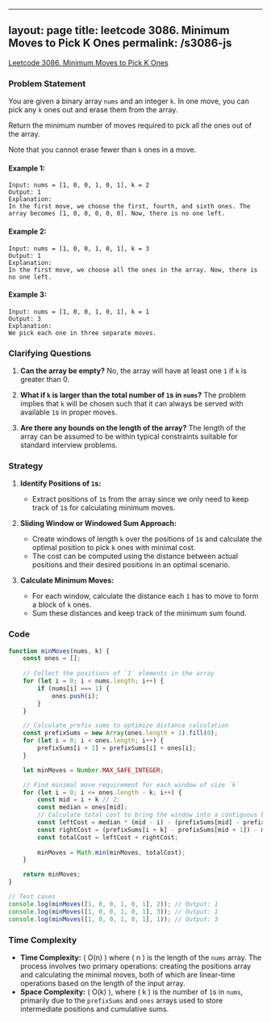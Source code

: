 
---
layout: page
title: leetcode 3086. Minimum Moves to Pick K Ones
permalink: /s3086-js
---
[Leetcode 3086. Minimum Moves to Pick K Ones](https://algoadvance.github.io/algoadvance/l3086)
### Problem Statement

You are given a binary array `nums` and an integer `k`. In one move, you can pick any `k` ones out and erase them from the array.

Return the minimum number of moves required to pick all the ones out of the array.

Note that you cannot erase fewer than `k` ones in a move.

#### Example 1:
```plaintext
Input: nums = [1, 0, 0, 1, 0, 1], k = 2
Output: 1
Explanation: 
In the first move, we choose the first, fourth, and sixth ones. The array becomes [1, 0, 0, 0, 0, 0]. Now, there is no one left.
```

#### Example 2:
```plaintext
Input: nums = [1, 0, 0, 1, 0, 1], k = 3
Output: 1
Explanation:
In the first move, we choose all the ones in the array. Now, there is no one left.
```

#### Example 3:
```plaintext
Input: nums = [1, 0, 0, 1, 0, 1], k = 1
Output: 3
Explanation:
We pick each one in three separate moves.
```

### Clarifying Questions

1. **Can the array be empty?** 
   No, the array will have at least one `1` if `k` is greater than 0.

2. **What if `k` is larger than the total number of `1`s in `nums`?**
   The problem implies that `k` will be chosen such that it can always be served with available `1`s in proper moves.

3. **Are there any bounds on the length of the array?**
   The length of the array can be assumed to be within typical constraints suitable for standard interview problems.

### Strategy

1. **Identify Positions of `1`s:**
    - Extract positions of `1`s from the array since we only need to keep track of `1`s for calculating minimum moves.

2. **Sliding Window or Windowed Sum Approach:**
    - Create windows of length `k` over the positions of `1`s and calculate the optimal position to pick `k` ones with minimal cost.
    - The cost can be computed using the distance between actual positions and their desired positions in an optimal scenario.

3. **Calculate Minimum Moves:**
    - For each window, calculate the distance each `1` has to move to form a block of `k` ones.
    - Sum these distances and keep track of the minimum sum found.

### Code

```javascript
function minMoves(nums, k) {
    const ones = [];
    
    // Collect the positions of `1` elements in the array
    for (let i = 0; i < nums.length; i++) {
        if (nums[i] === 1) {
            ones.push(i);
        }
    }

    // Calculate prefix sums to optimize distance calculation
    const prefixSums = new Array(ones.length + 1).fill(0);
    for (let i = 0; i < ones.length; i++) {
        prefixSums[i + 1] = prefixSums[i] + ones[i];
    }

    let minMoves = Number.MAX_SAFE_INTEGER;

    // Find minimal move requirement for each window of size `k`
    for (let i = 0; i <= ones.length - k; i++) {
        const mid = i + k // 2;
        const median = ones[mid];
        // Calculate total cost to bring the window into a contiguous block
        const leftCost = median * (mid - i) - (prefixSums[mid] - prefixSums[i]);
        const rightCost = (prefixSums[i + k] - prefixSums[mid + 1]) - median * (i + k - mid - 1);
        const totalCost = leftCost + rightCost;
        
        minMoves = Math.min(minMoves, totalCost);
    }

    return minMoves;
}

// Test cases
console.log(minMoves([1, 0, 0, 1, 0, 1], 2)); // Output: 1
console.log(minMoves([1, 0, 0, 1, 0, 1], 3)); // Output: 1
console.log(minMoves([1, 0, 0, 1, 0, 1], 1)); // Output: 3
```

### Time Complexity

- **Time Complexity:** \( O(n) \) where \( n \) is the length of the `nums` array. The process involves two primary operations: creating the positions array and calculating the minimal moves, both of which are linear-time operations based on the length of the input array.
- **Space Complexity:** \( O(k) \), where \( k \) is the number of `1`s in `nums`, primarily due to the `prefixSums` and `ones` arrays used to store intermediate positions and cumulative sums.